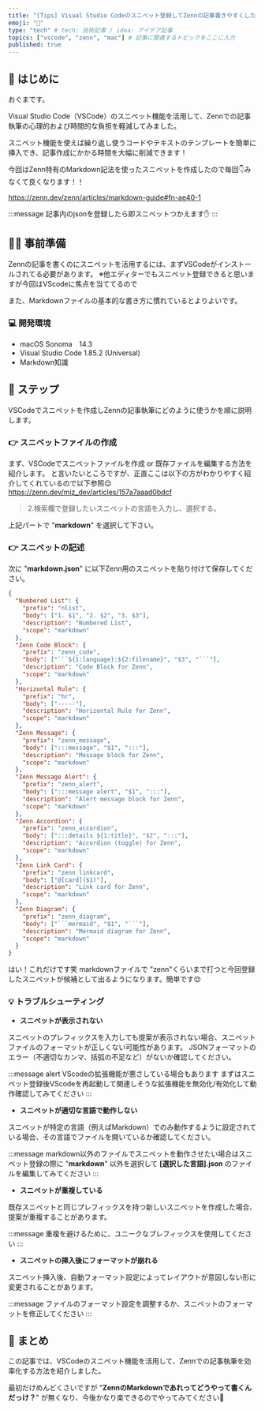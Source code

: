 ```yaml
---
title: "[Tips] Visual Studio Codeのスニペット登録してZennの記事書きやすくした"
emoji: "💆"
type: "tech" # tech: 技術記事 / idea: アイデア記事
topics: ["vscode", "zenn", "mac"] # 記事に関連するトピックをここに入力
published: true
---
```


## 🌟 はじめに
おぐまです。

Visual Studio Code（VSCode）のスニペット機能を活用して、Zennでの記事執筆の心理的および時間的な負担を軽減してみました。

スニペット機能を使えば繰り返し使うコードやテキストのテンプレートを簡単に挿入でき、記事作成にかかる時間を大幅に削減できます！

今回はZenn特有のMarkdown記法を使ったスニペットを作成したので毎回👇みなくて良くなります！！

https://zenn.dev/zenn/articles/markdown-guide#fn-ae40-1

:::message
記事内のjsonを登録したら即スニペットつかえます✋
:::

## 👷‍♂️ 事前準備
Zennの記事を書くのにスニペットを活用するには、まずVSCodeがインストールされてる必要があります。
※他エディターでもスニペット登録できると思いますが今回はVScodeに焦点を当ててるので

また、Markdownファイルの基本的な書き方に慣れているとよりよいです。

### 💻 開発環境
- macOS Sonoma　14.3
- Visual Studio Code 1.85.2 (Universal)
- Markdown知識

## 📖 ステップ
VSCodeでスニペットを作成しZennの記事執筆にどのように使うかを順に説明します。

### 👉 スニペットファイルの作成
まず、VSCodeでスニペットファイルを作成 or 既存ファイルを編集する方法を紹介します。
と言いたいところですが、正直ここは以下の方がわかりやすく紹介してくれているので以下参照😌
https://zenn.dev/miz_dev/articles/157a7aaad0bdcf

> 2.検索欄で登録したいスニペットの言語を入力し、選択する。

上記パートで "**markdown**" を選択して下さい。

### 👉 スニペットの記述
次に "**markdown.json**" に以下Zenn用のスニペットを貼り付けて保存してください。

```json
{
  "Numbered List": {
    "prefix": "nlist",
    "body": ["1. $1", "2. $2", "3. $3"],
    "description": "Numbered List",
    "scope": "markdown"
  },
  "Zenn Code Block": {
    "prefix": "zenn_code",
    "body": ["```${1:language}:${2:filename}", "$3", "```"],
    "description": "Code Block for Zenn",
    "scope": "markdown"
  },
  "Horizontal Rule": {
    "prefix": "hr",
    "body": ["-----"],
    "description": "Horizontal Rule for Zenn",
    "scope": "markdown"
  },
  "Zenn Message": {
    "prefix": "zenn_message",
    "body": [":::message", "$1", ":::"],
    "description": "Message block for Zenn",
    "scope": "markdown"
  },
  "Zenn Message Alert": {
    "prefix": "zenn_alert",
    "body": [":::message alert", "$1", ":::"],
    "description": "Alert message block for Zenn",
    "scope": "markdown"
  },
  "Zenn Accordion": {
    "prefix": "zenn_accordion",
    "body": [":::details ${1:title}", "$2", ":::"],
    "description": "Accordion (toggle) for Zenn",
    "scope": "markdown"
  },
  "Zenn Link Card": {
    "prefix": "zenn_linkcard",
    "body": ["@[card]($1)"],
    "description": "Link card for Zenn",
    "scope": "markdown"
  },
  "Zenn Diagram": {
    "prefix": "zenn_diagram",
    "body": ["```mermaid", "$1", "```"],
    "description": "Mermaid diagram for Zenn",
    "scope": "markdown"
  }
}
```

はい！これだけです笑
markdownファイルで "zenn"くらいまで打つと今回登録したスニペットが候補として出るようになります。簡単です😌

### 💡 トラブルシューティング

- **スニペットが表示されない**

スニペットのプレフィックスを入力しても提案が表示されない場合、スニペットファイルのフォーマットが正しくない可能性があります。
JSONフォーマットのエラー（不適切なカンマ、括弧の不足など）がないか確認してください。

:::message alert
VScodeの拡張機能が悪さしている場合もあります
まずはスニペット登録後VScodeを再起動して関連しそうな拡張機能を無効化/有効化して動作確認してみてください
:::

- **スニペットが適切な言語で動作しない**

スニペットが特定の言語（例えばMarkdown）でのみ動作するように設定されている場合、その言語でファイルを開いているか確認してください。

:::message
markdown以外のファイルでスニペットを動作させたい場合はスニペット登録の際に "**markdown**" 以外を選択して **[選択した言語].json** のファイルを編集してみてください
:::

- **スニペットが重複している**

既存スニペットと同じプレフィックスを持つ新しいスニペットを作成した場合、提案が重複することがあります。

:::message
重複を避けるために、ユニークなプレフィックスを使用してください
:::

- **スニペットの挿入後にフォーマットが崩れる**

スニペット挿入後、自動フォーマット設定によってレイアウトが意図しない形に変更されることがあります。

:::message
ファイルのフォーマット設定を調整するか、スニペットのフォーマットを修正してください
:::

## 🎉 まとめ

この記事では、VSCodeのスニペット機能を活用して、Zennでの記事執筆を効率化する方法を紹介しました。

最初だけめんどくさいですが "**ZennのMarkdownであれってどうやって書くんだっけ？**" が無くなり、今後かなり楽できるのでやってみてください🕺